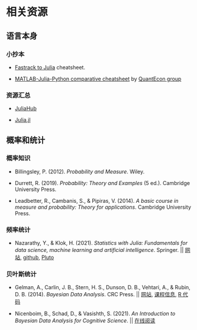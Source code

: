 # 相关资源

## 语言本身

### 小抄本

- [Fastrack to Julia](https://juliadocs.github.io/Julia-Cheat-Sheet/) cheatsheet.

- [MATLAB-Julia-Python comparative cheatsheet](https://cheatsheets.quantecon.org/) by [QuantEcon group](https://quantecon.org)

### 资源汇总

- [JuliaHub](https://juliahub.com/ui/Home)

- [Julia.jl](https://svaksha.github.io/Julia.jl/)


## 概率和统计

### 概率知识

- Billingsley, P. (2012). *Probability and Measure*. Wiley.

- Durrett, R. (2019). *Probability: Theory and Examples* (5 ed.). Cambridge University Press. 

- Leadbetter, R., Cambanis, S., & Pipiras, V. (2014). *A basic course in measure and probability: Theory for applications*. Cambridge University Press.

### 频率统计

- Nazarathy, Y., & Klok, H. (2021). *Statistics with Julia: Fundamentals for data science, machine learning and artificial intelligence*. Springer. || [网站](https://statisticswithjulia.org), [github](https://github.com/h-Klok/StatsWithJuliaBook), [Pluto](https://github.com/StatisticalRethinkingJulia/StatisticsWithJuliaPlutoNotebooks.jl) 

### 贝叶斯统计

- Gelman, A., Carlin, J. B., Stern, H. S., Dunson, D. B., Vehtari, A., & Rubin, D. B. (2014). *Bayesian Data Analysis*. CRC Press. || [网站](http://www.stat.columbia.edu/~gelman/book/), [课程信息](https://github.com/avehtari/BDA_course_Aalto), [R 代码](https://github.com/avehtari/BDA_R_demos)

- Nicenboim, B., Schad, D., & Vasishth, S. (2021). *An Introduction to Bayesian Data Analysis for Cognitive Science*. || [在线阅读](https://vasishth.github.io/bayescogsci/book/)

